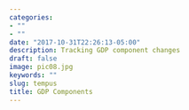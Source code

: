 ```yaml
---
categories:
- ""
- ""
date: "2017-10-31T22:26:13-05:00"
description: Tracking GDP component changes
draft: false
image: pic08.jpg
keywords: ""
slug: tempus
title: GDP Components
---
```

